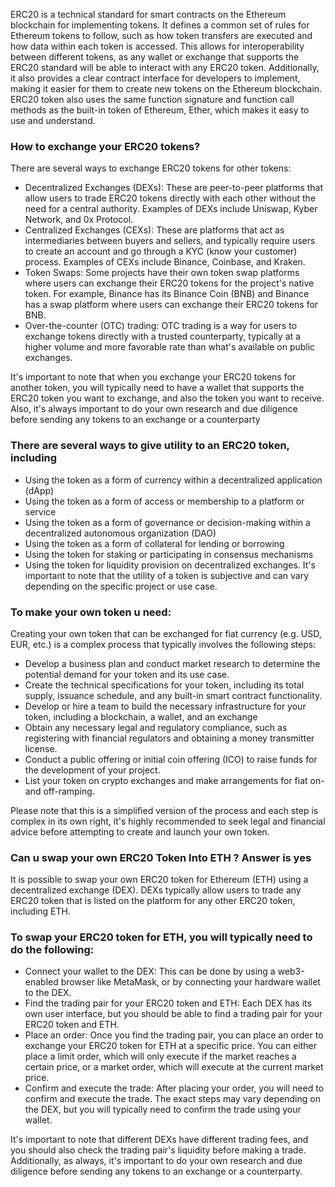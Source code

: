 ERC20 is a technical standard for smart contracts on the Ethereum blockchain for implementing tokens. It defines a common set of rules for Ethereum tokens to follow, such as how token transfers are executed and how data within each token is accessed. This allows for interoperability between different tokens, as any wallet or exchange that supports the ERC20 standard will be able to interact with any ERC20 token. Additionally, it also provides a clear contract interface for developers to implement, making it easier for them to create new tokens on the Ethereum blockchain. ERC20 token also uses the same function signature and function call methods as the built-in token of Ethereum, Ether, which makes it easy to use and understand.

### How to exchange your ERC20 tokens?
There are several ways to exchange ERC20 tokens for other tokens:
* Decentralized Exchanges (DEXs): These are peer-to-peer platforms that allow users to trade ERC20 tokens directly with each other without the need for a central authority. Examples of DEXs include Uniswap, Kyber Network, and 0x Protocol.
* Centralized Exchanges (CEXs): These are platforms that act as intermediaries between buyers and sellers, and typically require users to create an account and go through a KYC (know your customer) process. Examples of CEXs include Binance, Coinbase, and Kraken.
* Token Swaps: Some projects have their own token swap platforms where users can exchange their ERC20 tokens for the project's native token. For example, Binance has its Binance Coin (BNB) and Binance has a swap platform where users can exchange their ERC20 tokens for BNB.
* Over-the-counter (OTC) trading: OTC trading is a way for users to exchange tokens directly with a trusted counterparty, typically at a higher volume and more favorable rate than what's available on public exchanges.

It's important to note that when you exchange your ERC20 tokens for another token, you will typically need to have a wallet that supports the ERC20 token you want to exchange, and also the token you want to receive. Also, it's always important to do your own research and due diligence before sending any tokens to an exchange or a counterparty


### There are several ways to give utility to an ERC20 token, including
* Using the token as a form of currency within a decentralized application (dApp)
* Using the token as a form of access or membership to a platform or service
* Using the token as a form of governance or decision-making within a decentralized autonomous organization (DAO)
* Using the token as a form of collateral for lending or borrowing
* Using the token for staking or participating in consensus mechanisms
* Using the token for liquidity provision on decentralized exchanges.
It's important to note that the utility of a token is subjective and can vary depending on the specific project or use case.

### To make your own token u need: 
Creating your own token that can be exchanged for fiat currency (e.g. USD, EUR, etc.) is a complex process that typically involves the following steps:

* Develop a business plan and conduct market research to determine the potential demand for your token and its use case.
* Create the technical specifications for your token, including its total supply, issuance schedule, and any built-in smart contract functionality.
* Develop or hire a team to build the necessary infrastructure for your token, including a blockchain, a wallet, and an exchange
* Obtain any necessary legal and regulatory compliance, such as registering with financial regulators and obtaining a money transmitter license.
* Conduct a public offering or initial coin offering (ICO) to raise funds for the development of your project.
* List your token on crypto exchanges and make arrangements for fiat on- and off-ramping.

Please note that this is a simplified version of the process and each step is complex in its own right, it's highly recommended to seek legal and financial advice before attempting to create and launch your own token.


### Can u swap your own ERC20 Token Into ETH ? Answer is yes
It is possible to swap your own ERC20 token for Ethereum (ETH) using a decentralized exchange (DEX). DEXs typically allow users to trade any ERC20 token that is listed on the platform for any other ERC20 token, including ETH.

### To swap your ERC20 token for ETH, you will typically need to do the following:
* Connect your wallet to the DEX: This can be done by using a web3-enabled browser like MetaMask, or by connecting your hardware wallet to the DEX.
* Find the trading pair for your ERC20 token and ETH: Each DEX has its own user interface, but you should be able to find a trading pair for your ERC20 token and ETH.
* Place an order: Once you find the trading pair, you can place an order to exchange your ERC20 token for ETH at a specific price. You can either place a limit order, which will only execute if the market reaches a certain price, or a market order, which will execute at the current market price.
* Confirm and execute the trade: After placing your order, you will need to confirm and execute the trade. The exact steps may vary depending on the DEX, but you will typically need to confirm the trade using your wallet.

It's important to note that different DEXs have different trading fees, and you should also check the trading pair's liquidity before making a trade. Additionally, as always, it's important to do your own research and due diligence before sending any tokens to an exchange or a counterparty.



